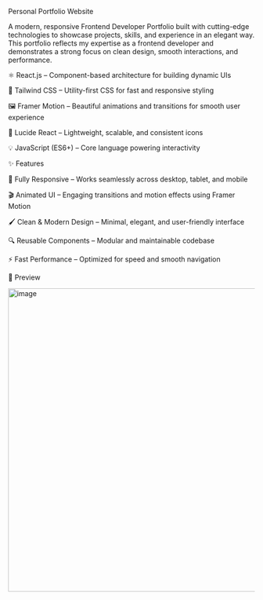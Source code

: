 Personal Portfolio Website

A modern, responsive Frontend Developer Portfolio built with cutting-edge technologies to showcase projects, skills, and experience in an elegant way. This portfolio reflects my expertise as a frontend developer and demonstrates a strong focus on clean design, smooth interactions, and performance.



⚛️ React.js – Component-based architecture for building dynamic UIs

🎨 Tailwind CSS – Utility-first CSS for fast and responsive styling

🖼️ Framer Motion – Beautiful animations and transitions for smooth user experience

🔔 Lucide React – Lightweight, scalable, and consistent icons

💡 JavaScript (ES6+) – Core language powering interactivity

✨ Features

📱 Fully Responsive – Works seamlessly across desktop, tablet, and mobile

🎬 Animated UI – Engaging transitions and motion effects using Framer Motion

🖌️ Clean & Modern Design – Minimal, elegant, and user-friendly interface

🔍 Reusable Components – Modular and maintainable codebase

⚡ Fast Performance – Optimized for speed and smooth navigation

📸 Preview

<img width="1333" height="618" alt="image" src="https://github.com/user-attachments/assets/cd6f4348-45a4-40b1-b81b-7d5472fb3e67" />
